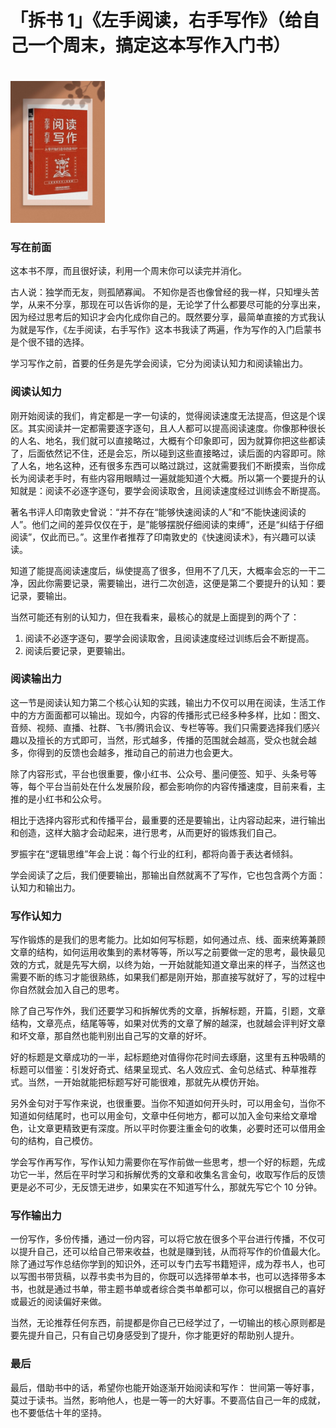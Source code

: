 # 「拆书 1」《左手阅读，右手写作》（给自己一个周末，搞定这本写作入门书）

<!-- ![《左右阅读，右手写作》](images/1.png) -->
<img src="./images/1.png" width=30% style="margin: 20px auto 0 auto;">

### 写在前面

这本书不厚，而且很好读，利用一个周末你可以读完并消化。

古人说：独学而无友，则孤陋寡闻。
不知你是否也像曾经的我一样，只知埋头苦学，从来不分享，那现在可以告诉你的是，无论学了什么都要尽可能的分享出来，因为经过思考后的知识才会内化成你自己的。既然要分享，最简单直接的方式我认为就是写作，《左手阅读，右手写作》这本书我读了两遍，作为写作的入门启蒙书是个很不错的选择。

学习写作之前，首要的任务是先学会阅读，它分为阅读认知力和阅读输出力。

### 阅读认知力

刚开始阅读的我们，肯定都是一字一句读的，觉得阅读速度无法提高，但这是个误区。其实阅读并一定都需要逐字逐句，且人人都可以提高阅读速度。你像那种很长的人名、地名，我们就可以直接略过，大概有个印象即可，因为就算你把这些都读了，后面依然记不住，还是会忘，所以碰到这些直接略过，读后面的内容即可。除了人名，地名这种，还有很多东西可以略过跳过，这就需要我们不断摸索，当你成长为阅读老手时，有些内容用眼睛过一遍就能知道个大概。所以第一个要提升的认知就是：阅读不必逐字逐句，要学会阅读取舍，且阅读速度经过训练会不断提高。

著名书评人印南敦史曾说：“并不存在“能够快速阅读的人”和“不能快速阅读的人”。他们之间的差异仅仅在于，是”能够摆脱仔细阅读的束缚“，还是“纠结于仔细阅读”，仅此而已。”。这里作者推荐了印南敦史的《快速阅读术》，有兴趣可以读读。

知道了能提高阅读速度后，纵使提高了很多，但用不了几天，大概率会忘的一干二净，因此你需要记录，需要输出，进行二次创造，这便是第二个要提升的认知：要记录，要输出。

当然可能还有别的认知力，但在我看来，最核心的就是上面提到的两个了：

1. 阅读不必逐字逐句，要学会阅读取舍，且阅读速度经过训练后会不断提高。
2. 阅读后要记录，更要输出。

### 阅读输出力

这一节是阅读认知力第二个核心认知的实践，输出力不仅可以用在阅读，生活工作中的方方面面都可以输出。现如今，内容的传播形式已经多种多样，比如：图文、音频、视频、直播、社群、飞书/腾讯会议、专栏等等。我们只需要选择我们感兴趣以及擅长的方式即可，当然，形式越多，传播的范围就会越高，受众也就会越多，你得到的反馈也会越多，推动自己的前进力也会更大。

除了内容形式，平台也很重要，像小红书、公众号、墨问便签、知乎、头条号等等，每个平台当前处在什么发展阶段，都会影响你的内容传播速度，目前来看，主推的是小红书和公众号。

相比于选择内容形式和传播平台，最重要的还是要输出，让内容动起来，进行输出和创造，这样大脑才会动起来，进行思考，从而更好的锻炼我们自己。

罗振宇在“逻辑思维”年会上说：每个行业的红利，都将向善于表达者倾斜。

学会阅读了之后，我们便要输出，那输出自然就离不了写作，它也包含两个方面：认知力和输出力。

### 写作认知力

写作锻炼的是我们的思考能力。比如如何写标题，如何通过点、线、面来统筹兼顾文章的结构，如何运用收集到的素材等等，所以写之前要做一定的思考，最快最见效的方式，就是先写大纲，以终为始，一开始就能知道文章出来的样子，当然这也需要不断的练习才能很熟练，如果我们都是刚开始，那直接写就好了，写的过程中你自然就会加入自己的思考。

除了自己写作外，我们还要学习和拆解优秀的文章，拆解标题，开篇，引题，文章结构，文章亮点，结尾等等，如果对优秀的文章了解的越深，也就越会评判好文章和坏文章，那自然也能判别出自己写的文章的好坏。

好的标题是文章成功的一半，起标题绝对值得你花时间去琢磨，这里有五种吸睛的标题可以借鉴：引发好奇式、结果呈现式、名人效应式、金句总结式、种草推荐式。当然，一开始就能把标题写好可能很难，那就先从模仿开始。

另外金句对于写作来说，也很重要。当你不知道如何开头时，可以用金句，当你不知道如何结尾时，也可以用金句，文章中任何地方，都可以加入金句来给文章增色，让文章更精致更有深度。所以平时你要注重金句的收集，必要时还可以借用金句的结构，自己模仿。

学会写作再写作，写作认知力需要你在写作前做一些思考，想一个好的标题，先成功它一半，然后在平时学习和拆解优秀的文章和收集名言金句，收取写作后的反馈更是必不可少，无反馈无进步，如果实在不知道写什么，那就先写它个 10 分钟。

### 写作输出力

一份写作，多份传播，通过一份内容，可以将它放在很多个平台进行传播，不仅可以提升自己，还可以给自己带来收益，也就是赚到钱，从而将写作的价值最大化。除了通过写作总结你学到的知识外，还可以专门去写书籍短评，成为荐书人，也可以写图书带货稿，以荐书卖书为目的，你既可以选择带单本书，也可以选择带多本书，也就是通过书单，带主题书单或者综合类书单都可以，你可以根据自己的喜好或最近的阅读偏好来做。

当然，无论推荐任何东西，前提都是你自己已经学过了，一切输出的核心原则都是要先提升自己，只有自己切身感受到了提升，你才能更好的帮助别人提升。

### 最后

最后，借助书中的话，希望你也能开始逐渐开始阅读和写作：
世间第一等好事，莫过于读书。当然，影响他人，也是一等一的大好事。不要高估自己一年的成就，也不要低估十年的坚持。
